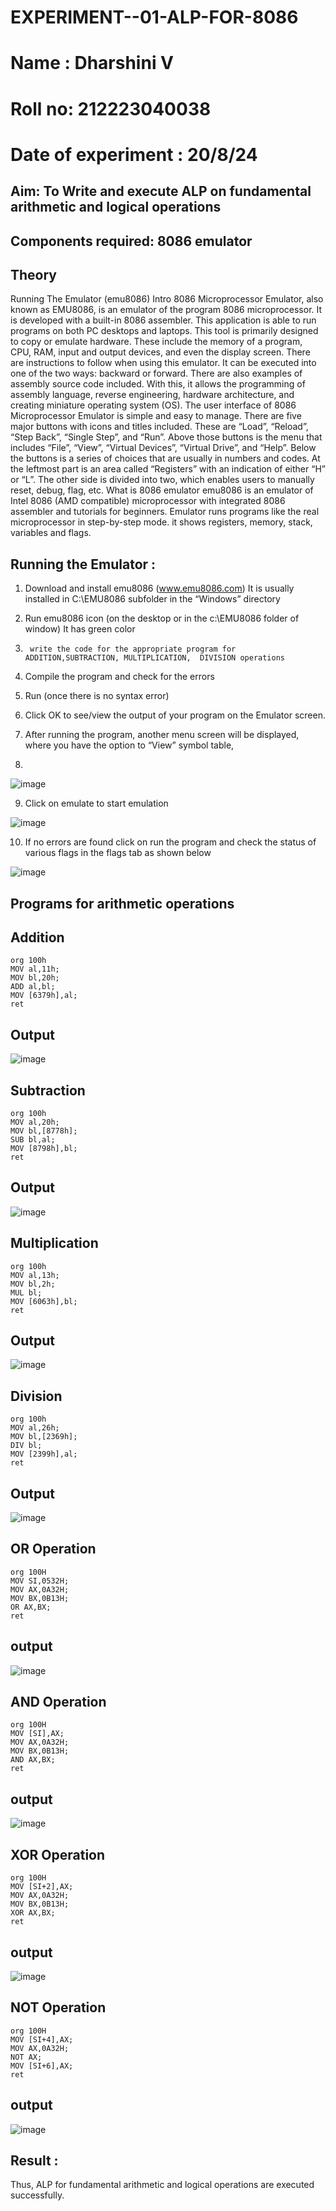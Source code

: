 # EXPERIMENT--01-ALP-FOR-8086
# Name : Dharshini V
# Roll no: 212223040038 
# Date of experiment : 20/8/24





## Aim: To Write and execute ALP on fundamental arithmetic and logical operations
## Components required: 8086  emulator 
## Theory 
Running The Emulator (emu8086) Intro 8086 Microprocessor Emulator, also known as EMU8086, is an emulator of the program 8086 microprocessor. It is developed with a built-in 8086 assembler. This application is able to run programs on both PC desktops and laptops. This tool is primarily designed to copy or emulate hardware. These include the memory of a program, CPU, RAM, input and output devices, and even the display screen. There are instructions to follow when using this emulator. It can be executed into one of the two ways: backward or forward. There are also examples of assembly source code included. With this, it allows the programming of assembly language, reverse engineering, hardware architecture, and creating miniature operating system (OS). The user interface of 8086 Microprocessor Emulator is simple and easy to manage. There are five major buttons with icons and titles included. These are “Load”, “Reload”, “Step Back”, “Single Step”, and “Run”. Above those buttons is the menu that includes “File”, “View”, “Virtual Devices”, “Virtual Drive”, and “Help”. Below the buttons is a series of choices that are usually in numbers and codes. At the leftmost part is an area called “Registers” with an indication of either “H” or “L”. The other side is divided into two, which enables users to manually reset, debug, flag, etc. What is 8086 emulator emu8086 is an emulator of Intel 8086 (AMD compatible) microprocessor with integrated 8086 assembler and tutorials for beginners. Emulator runs programs like the real microprocessor in step-by-step mode. it shows registers, memory, stack, variables and flags.


 ## Running the Emulator :
1.	Download and install emu8086 (www.emu8086.com) It is usually installed in C:\EMU8086 subfolder in the “Windows” directory
2.	  Run  emu8086 icon (on the desktop or in the c:\EMU8086 folder of window) It has green color 
 
 
3.		write the code for the appropriate program for ADDITION,SUBTRACTION, MULTIPLICATION,  DIVISION operations 

4.	 Compile the program and check for the errors 
5.	Run (once there is no syntax error) 

6.	Click OK to see/view the output of your program on the Emulator screen. 


7.	After running the program, another menu screen will be displayed, where you have the option to “View” symbol table,
8.	 


![image](https://user-images.githubusercontent.com/36288975/189273263-d65baae9-4b8f-4723-afb3-c0ffa4052b04.png)











9.	Click on emulate to start emulation 








![image](https://user-images.githubusercontent.com/36288975/189273273-9bb36ec1-e2e8-4892-8d35-37707332bfdc.png)








10.	If no errors are found click on run the program and check the status of various flags in the flags tab as shown below 






![image](https://user-images.githubusercontent.com/36288975/189273277-113a2a33-4a40-4ff8-95a5-ecd3a1f504fe.png)







## Programs for arithmetic  operations

## Addition 

```
org 100h
MOV al,11h;
MOV bl,20h;
ADD al,bl;
MOV [6379h],al;
ret
```

## Output  
![image](https://github.com/user-attachments/assets/4306c089-2a13-4c7c-ac7d-1bfb1fa71f09)

 
## Subtraction  

```
org 100h
MOV al,20h;
MOV bl,[8778h];
SUB bl,al;
MOV [8798h],bl;
ret
```


## Output  
![image](https://github.com/user-attachments/assets/538965d3-d4a1-410d-843a-52e53c307f39)


## Multiplication

```
org 100h
MOV al,13h;
MOV bl,2h;
MUL bl;
MOV [6063h],bl;
ret
```

 ## Output  
 ![image](https://github.com/user-attachments/assets/bdcd7d70-f5e1-48fe-870e-efdd573d9f67)


## Division 

```
org 100h
MOV al,26h;
MOV bl,[2369h];
DIV bl;
MOV [2399h],al;
ret
```

## Output  
![image](https://github.com/user-attachments/assets/e7189193-e3e8-41de-a23b-c27a17101e4b)

## OR Operation

```
org 100H
MOV SI,0532H;
MOV AX,0A32H;
MOV BX,0B13H;
OR AX,BX;
ret
```

## output
![image](https://github.com/user-attachments/assets/c3416468-2575-4180-bb7f-b99735cf81f5)

## AND Operation

```
org 100H
MOV [SI],AX;
MOV AX,0A32H;
MOV BX,0B13H;
AND AX,BX;
ret
```

## output
![image](https://github.com/user-attachments/assets/d8d7a7f9-e8e3-40a3-8a91-660ad7a35947)

## XOR Operation

```
org 100H
MOV [SI+2],AX;
MOV AX,0A32H;
MOV BX,0B13H;
XOR AX,BX;
ret
```

## output

![image](https://github.com/user-attachments/assets/3055ec3d-3feb-408e-b83b-3a7ce8af0842)

## NOT Operation

```
org 100H
MOV [SI+4],AX;
MOV AX,0A32H;
NOT AX;
MOV [SI+6],AX;
ret
```

## output
![image](https://github.com/user-attachments/assets/b0c0ce33-7678-4a67-9fb3-96e49d6dc84c)


## Result :
Thus, ALP for fundamental arithmetic and logical operations are executed successfully.
 








